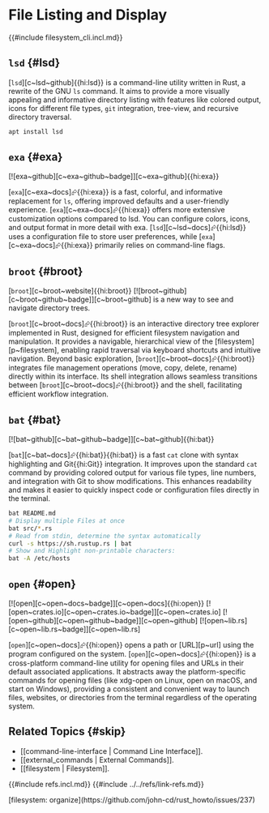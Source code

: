 # File Listing and Display

{{#include filesystem_cli.incl.md}}

## `lsd` {#lsd}

[`lsd`][c~lsd~github]{{hi:lsd}} is a command-line utility written in Rust, a rewrite of the GNU `ls` command. It aims to provide a more visually appealing and informative directory listing with features like colored output, icons for different file types, `git` integration, tree-view, and recursive directory traversal.

```sh
apt install lsd
```

## `exa` {#exa}

[![exa~github][c~exa~github~badge]][c~exa~github]{{hi:exa}}

[`exa`][c~exa~docs]⮳{{hi:exa}} is a fast, colorful, and informative replacement for `ls`, offering improved defaults and a user-friendly experience. [`exa`][c~exa~docs]⮳{{hi:exa}} offers more extensive customization options compared to lsd. You can configure colors, icons, and output format in more detail with exa. [`lsd`][c~lsd~docs]⮳{{hi:lsd}} uses a configuration file to store user preferences, while [`exa`][c~exa~docs]⮳{{hi:exa}} primarily relies on command-line flags.

## `broot` {#broot}

[`broot`][c~broot~website]{{hi:broot}} [![broot~github][c~broot~github~badge]][c~broot~github] is a new way to see and navigate directory trees.

[`broot`][c~broot~docs]⮳{{hi:broot}} is an interactive directory tree explorer implemented in Rust, designed for efficient filesystem navigation and manipulation. It provides a navigable, hierarchical view of the [filesystem][p~filesystem], enabling rapid traversal via keyboard shortcuts and intuitive navigation. Beyond basic exploration, [`broot`][c~broot~docs]⮳{{hi:broot}} integrates file management operations (move, copy, delete, rename) directly within its interface. Its shell integration allows seamless transitions between [`broot`][c~broot~docs]⮳{{hi:broot}} and the shell, facilitating efficient workflow integration.

## `bat` {#bat}

[![bat~github][c~bat~github~badge]][c~bat~github]{{hi:bat}}

[`bat`][c~bat~docs]⮳{{hi:bat}}{{hi:bat}} is a fast `cat` clone with syntax highlighting and Git{{hi:Git}} integration. It improves upon the standard `cat` command by providing colored output for various file types, line numbers, and integration with Git to show modifications. This enhances readability and makes it easier to quickly inspect code or configuration files directly in the terminal.

```sh
bat README.md
# Display multiple Files at once
bat src/*.rs
# Read from stdin, determine the syntax automatically
curl -s https://sh.rustup.rs | bat
# Show and Highlight non-printable characters:
bat -A /etc/hosts
```

## `open` {#open}

[![open][c~open~docs~badge]][c~open~docs]{{hi:open}}
[![open~crates.io][c~open~crates.io~badge]][c~open~crates.io]
[![open~github][c~open~github~badge]][c~open~github]
[![open~lib.rs][c~open~lib.rs~badge]][c~open~lib.rs]

[`open`][c~open~docs]⮳{{hi:open}} opens a path or [URL][p~url] using the program configured on the system. [`open`][c~open~docs]⮳{{hi:open}} is a cross-platform command-line utility for opening files and URLs in their default associated applications. It abstracts away the platform-specific commands for opening files (like xdg-open on Linux, open on macOS, and start on Windows), providing a consistent and convenient way to launch files, websites, or directories from the terminal regardless of the operating system.

## Related Topics {#skip}

- [[command-line-interface | Command Line Interface]].
- [[external_commands | External Commands]].
- [[filesystem | Filesystem]].

{{#include refs.incl.md}}
{{#include ../../refs/link-refs.md}}

<div class="hidden">
[filesystem: organize](https://github.com/john-cd/rust_howto/issues/237)
</div>
